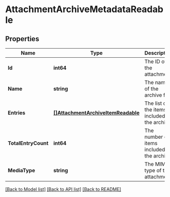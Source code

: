 # AttachmentArchiveMetadataReadable

## Properties
Name | Type | Description | Notes
------------ | ------------- | ------------- | -------------
**Id** | **int64** | The ID of the attachment. | [optional] [default to null]
**Name** | **string** | The name of the archive file. | [optional] [default to null]
**Entries** | [**[]AttachmentArchiveItemReadable**](AttachmentArchiveItemReadable.md) | The list of the items included in the archive. | [optional] [default to null]
**TotalEntryCount** | **int64** | The number of items included in the archive. | [optional] [default to null]
**MediaType** | **string** | The MIME type of the attachment. | [optional] [default to null]

[[Back to Model list]](../README.md#documentation-for-models) [[Back to API list]](../README.md#documentation-for-api-endpoints) [[Back to README]](../README.md)

